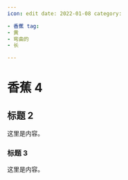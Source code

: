 ```yaml
---
icon: edit date: 2022-01-08 category:

- 香蕉 tag:
- 黄
- 弯曲的
- 长

---
```


# 香蕉 4

## 标题 2

这里是内容。

### 标题 3

这里是内容。
